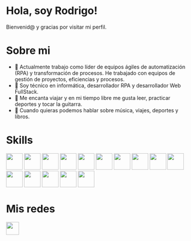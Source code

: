 # Hola, soy Rodrigo!

Bienvenid@ y gracias por visitar mi perfil.


# Sobre mi

- 💼 Actualmente trabajo como líder de equipos ágiles de automatización (RPA) y transformación de procesos. He trabajado con equipos de gestión de proyectos, eficiencias y procesos.
- 🌱 Soy técnico en informática, desarrollador RPA y desarrollador Web FullStack.
- 🚀 Me encanta viajar y en mi tiempo libre me gusta leer, practicar deportes y tocar la guitarra.
- 💬 Cuando quieras podemos hablar sobre música, viajes, deportes y libros.

# Skills
<p align="left">
  <img src="https://user-images.githubusercontent.com/103367542/184263497-ec0c1692-3d98-4347-baad-8fb9b9643b6d.png" width="45">
  <img src="https://user-images.githubusercontent.com/103367542/170894395-1b4856d1-dddb-44a6-988b-f467a48d8081.png" width="45">
  <img src="https://user-images.githubusercontent.com/103367542/170894405-9fb8cd44-7e1c-4021-8b60-479d777e40f6.png" width="45">
  <img src="https://user-images.githubusercontent.com/103367542/170894422-14ab5f0a-2db8-4d99-8fd5-adfa9e576b88.png" width="45">
  <img src="https://user-images.githubusercontent.com/103367542/170894435-edb4a121-31eb-423d-b5de-0a342505ad42.png" width="45">
  <img src="https://user-images.githubusercontent.com/103367542/170894562-47345668-e72e-4c31-ac11-263b37e1c7db.png" width="45">
  <img src="https://user-images.githubusercontent.com/103367542/170894961-f9b01950-53d0-46bf-8e1e-151d8ca73524.png" width="45">
  <img src="https://upload.wikimedia.org/wikipedia/commons/thumb/c/c3/Python-logo-notext.svg/1869px-Python-logo-notext.svg.png" width="45">
  <img src="https://logowik.com/content/uploads/images/automation-anywhere1292.logowik.com.webp" width="45">
  <img src="https://user-images.githubusercontent.com/103367542/170894799-698b0c08-f164-4faa-b71a-289f4f6778ba.png" width="45">
  <img src="https://user-images.githubusercontent.com/103367542/171971496-09aed86f-603e-48f1-91ef-7843fa475e39.png" width="45">
  <img src="https://encrypted-tbn0.gstatic.com/images?q=tbn:ANd9GcTzTaSyKJQmYk_WP9WrDTwSxh4vY9zNEDG8qQ&s" width="45">
  <img src="https://encrypted-tbn0.gstatic.com/images?q=tbn:ANd9GcRy5h-qdO2GsXVASa8NnvYL13AfedDx5-90NA&s" width="45">
  <img src="https://encrypted-tbn0.gstatic.com/images?q=tbn:ANd9GcTXn2PxCWknVYfeNMxWJ3lZpHifBneoZzcUJg&s" width="45">
  <img src="https://encrypted-tbn0.gstatic.com/images?q=tbn:ANd9GcSj9P_SudawEg25t26LHrMnq3ZFcm71XUFKuQ&s" width="45">
</p>

# Mis redes
<a href="https://www.linkedin.com/in/rodrigo-montero-duran/"><img src="https://user-images.githubusercontent.com/103367542/170894323-0f032763-96c4-4c16-8d43-9e0df66df6af.png" width="35"></a>
